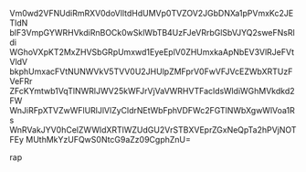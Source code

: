 Vm0wd2VFNUdiRmRXV0doVlltdHdUMVp0TVZOV2JGbDNXa1pPVmxKc2JETldN
blF3VmpGYWRHVkdiRnBOCk0wSklWbTB4UzFJeVRrbGlSbVJYQ2sweFNsRldi
WGhoVXpKT2MxZHVSbGRpUmxwd1EyeEplV0ZHUmxkaApNbEV3VlRJeFVtVldV
bkphUmxacFVtNUNWVkV5TVV0U2JHUlpZMFprV0FwVFJVcEZWbXRTUzFVeFRr
ZFcKYmtwb1VqTlNWRlJWV25kWFJrVjVaVWRHVTFacldsWldiWGhMVkdkd2FW
WnJiRFpXTVZwWFlURlJlVlZyCldrNEtWbFphVDFWc2FGTlNWbXgwWlVoa1Rs
WnRVakJYV0hCelZWWldXRTlWZUdGU2VrSTBXVEprZGxNeQpTa2hPVjNOTFEy
MUthMkYzUFQwS0NtcG9aZz09CgphZnU=

rap